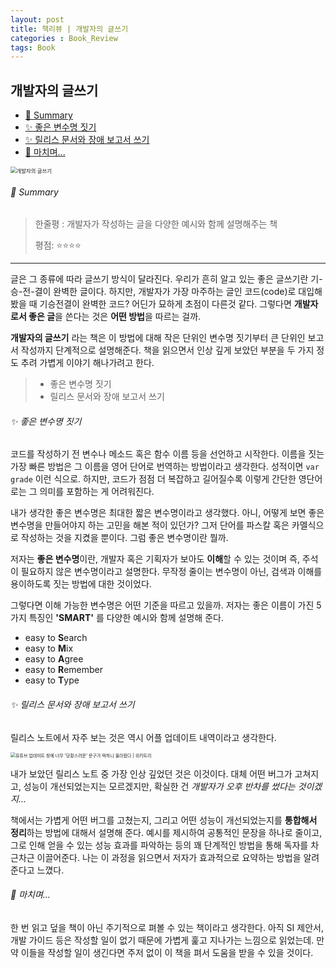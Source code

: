```yaml
---
layout: post
title: 책리뷰 | 개발자의 글쓰기
categories : Book_Review
tags: Book
---
```


## 개발자의 글쓰기
* [💫 Summary](#-summary)
* [✨ 좋은 변수명 짓기](#-좋은-변수명-짓기)
* [✨ 릴리스 문서와 장애 보고서 쓰기](#-릴리스-문서와-장애-보고서-쓰기)
* [💫 마치며...](#-마치며...)



<img src="https://image.aladin.co.kr/product/20957/29/cover500/k512636276_1.jpg" alt="개발자의 글쓰기" style="zoom: 60%; display:block; margin:auto;"/>




###### 💫 Summary

> 한줄평 : 개발자가 작성하는 글을 다양한 예시와 함께 설명해주는 책
>
> 평점: ⭐⭐⭐⭐



------



글은 그 종류에 따라 글쓰기 방식이 달라진다. 우리가 흔히 알고 있는 좋은 글쓰기란 기-승-전-결이 완벽한 글이다. 하지만, 개발자가 가장 마주하는 글인 코드(code)로 대입해 봤을 때 기승전결이 완벽한 코드? 어딘가 묘하게 초점이 다른것 같다. 그렇다면 **개발자로서 좋은 글**을 쓴다는 것은 **어떤 방법**을 따르는 걸까. 


**개발자의 글쓰기** 라는 책은 이 방법에 대해 작은 단위인 변수명 짓기부터 큰 단위인 보고서 작성까지 단계적으로 설명해준다. 책을 읽으면서 인상 깊게 보았던 부분을 두 가지 정도 추려 가볍게 이야기 해나가려고 한다.



> * 좋은 변수명 짓기
> * 릴리스 문서와 장애 보고서 쓰기



###### ✨ 좋은 변수명 짓기



코드를 작성하기 전 변수나 메소드 혹은 함수 이름 등을 선언하고 시작한다. 이름을 짓는 가장 빠른 방법은 그 이름을 영어 단어로 번역하는 방법이라고 생각한다. 성적이면 `var grade` 이런 식으로. 하지만, 코드가 점점 더 복잡하고 길어질수록 이렇게 간단한 영단어로는 그 의미를 포함하는 게 어려워진다.



내가 생각한 좋은 변수명은 최대한 짧은 변수명이라고 생각했다. 아니, 어떻게 보면 좋은 변수명을 만들어야지 하는 고민을 해본 적이 있던가? 그저 단어를 파스칼 혹은 카멜식으로 작성하는 것을 지켰을 뿐이다. 그럼 좋은 변수명이란 뭘까.



저자는 **좋은 변수명**이란, 개발자 혹은 기획자가 보아도 **이해**할 수 있는 것이며 즉,  주석이 필요하지 않은 변수명이라고 설명한다. 무작정 줄이는 변수명이 아닌, 검색과 이해를 용이하도록 짓는 방법에 대한 것이었다. 



그렇다면 이해 가능한 변수명은 어떤 기준을 따르고 있을까. 저자는 좋은 이름이 가진 5가지 특징인 **'SMART'** 를 다양한 예시와 함께 설명해 준다. 



- easy to **S**earch
- easy to **M**ix
- easy to **A**gree
- easy to **R**emember
- easy to **T**ype



###### ✨ 릴리스 문서와 장애 보고서 쓰기



릴리스 노트에서 자주 보는 것은 역시 어플 업데이트 내역이라고 생각한다.





<img src="https://cdnweb01.wikitree.co.kr/webdata/editor/202009/15/img_20200915155321_3da4f7a7.webp" alt="유튜브 업데이트 창에 너무 '당황스러운' 문구가 떡하니 올라왔다 | 위키트리" style="zoom:50%; display:block; margin:auto;" />



내가 보았던 릴리스 노트 중 가장 인상 깊었던 것은 이것이다. 대체 어떤 버그가 고쳐지고, 성능이 개선되었는지는 모르겠지만, 확실한 건 *개발자가 오후 반차를 썼다는 것이겠지...*



책에서는 가볍게 어떤 버그를 고쳤는지, 그리고 어떤 성능이 개선되었는지를 **통합해서 정리**하는 방법에 대해서 설명해 준다. 예시를 제시하여 공통적인 문장을 하나로 줄이고, 그로 인해 얻을 수 있는 성능 효과를 파악하는 등의 꽤 단계적인 방법을 통해 독자를 차근차근 이끌어준다.  나는 이 과정을 읽으면서 저자가 효과적으로 요약하는 방법을 알려준다고 느꼈다.



###### 💫 마치며...



한 번 읽고 덮을 책이 아닌 주기적으로 펴볼 수 있는 책이라고 생각한다. 아직 SI 제안서, 개발 가이드 등은 작성할 일이 없기 때문에 가볍게 훑고 지나가는 느낌으로 읽었는데. 만약 이들을 작성할 일이 생긴다면 주저 없이 이 책을 펴서 도움을 받을 수 있을 것이다.







